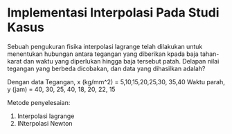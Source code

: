 # Implementasi Interpolasi Pada Studi Kasus

Sebuah pengukuran fisika interpolasi lagrange telah dilakukan untuk menentukan hubungan antara tegangan yang diberikan kpada baja tahan-karat dan waktu yang diperlukan hingga baja tersebut patah. Delapan nilai tegangan yang berbeda dicobakan, dan data yang dihasilkan adalah?

Dengan data 
Tegangan, x (kg/mm^2) = 5,10,15,20,25,30, 35,40
Waktu parah, y (jam) = 40, 30, 25, 40, 18, 20, 22, 15

Metode penyelesaian:
1. Interpolasi lagrange
2. INterpolasi Newton

